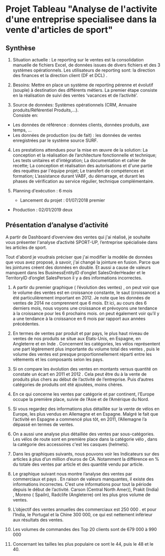 # Projet Tableau "Analyse de l'activite d'une entreprise specialisee dans la vente d'articles de sport"

## Synthèse


1. Situation actuelle :
    Le reporting  sur le ventes est la consolidation manuelle de fichiers Excel, de données issues de divers fichiers et des 3 systèmes opérationnels.  Les utilisateurs de reporting sont:  la direction des finances et  la direction client (DF et DCL) .

2. Besoins:
    Mettre en place un système de reporting pérenne et évolutif  (souple) à destination des différents métiers.
  La  premier étape consiste en  la réalisation de suivi des ventes ‘vacances et de l’activité’. 

3. Source de données:
    Systèmes opérationnels (CRM, Annuaire produits/Référentiel Produits,…).  
Consiste en:
- Les données de référence : données clients, données produits, axe temps, …
- Les données de production (ou de fait) :  les données de ventes enregistrées par le système source SURF.

4. Les prestations attendues pour la mise en œuvre de la solution:
La conception et la réalisation de l’architecture fonctionnelle et technique; Les tests unitaires et d'intégration;  La documentation et  cahier de recette; La conception et réalisation des autorisations et d'une partie des requêtes par l'équipe projet;  Le transfert de compétences et formation; L’assistance durant VABF, du démarrage, et durant les phases de vérification au service régulier, technique complémentaire.

5. Planning d'exécution : 6 mois
    - Lancement du projet :  01/07/2018 premier
- Production :  02/01/2019 deux


## Présentation d’analyse d’activité

A partir de  Dashboard d’overview des ventes qui j'ai réalisé,  je souhaite vous présenter l'analyse d’activité  SPORT-UP, l’entreprise spécialisée dans les articles de sport.

Tout d'abord je voudrais préciser que j'ai modifier la modèle de données que vous avez proposé, à savoir, j'ai changé la jointure en fusion. Parce que les jointures créent des données en double. 
Et aussi a cause de valeurs manquent dans les BusinessEntityID  d’onglet  SalesOrderHeader et le TerritoryID
 d’onglet SalesPerson  il y a des informations incorrectes.

1. A partir du premier graphique ( l’évolution des ventes) , on peut voir que le volume des ventes est en croissance constante, le saut (croissance) a été particulièrement important en 2012. Je note que les données de ventes de 2014 ne comprennent que 6 mois. Et ici, au cours des 6 derniers mois, nous voyons une croissance et prévoyons une tendance à la croissance pour les 6 prochains mois.
on peut également voir qu’il y a une tendance à la croissance en 6 mois par rapport aux années précédentes.

2. En termes de ventes par produit et par pays, le plus haut niveau de ventes de nos produits se situe aux États-Unis, en Espagne, en Angleterre et en Inde . 
Concernent les catégories, les vélos représentent une part légèrement plus importante du volume total des ventes , puis le volume des ventes est presque proportionnellement réparti entre les vêtements et les composants selon les pays.

3. Si on compare les évolution des ventes en montants versus quantité on constate un écart en 2011 et 2012 . Cela peut être du à la vente de produits plus chers au début de l’activité de l’entreprise. Puis d’autres catégories de produits ont été ajoutées, moins chères.

4. En ce qui concerne les ventes par catégorie et par continent, l’Europe occupe la première place, suivie de l’Asie et de l’Amérique du Nord. 

5. Si vous regardez des informations plus détaillée sur la vente de vélos en Europe, les plus vendus en Allemagne et en Espagne. Malgré le fait que l’activité en Espagne a commencé plus tôt, en 2011, l’Allemagne l’a dépassé en termes de ventes.

6. On a aussi une analyse plus détaillée des ventes par sous-catégories. Les vélos de route sont en première place dans la catégorie vélo ,  dans la catégorie des accessoires c'est les casques (helmets).

7. Dans les graphiques suivants, nous pouvons voir les  Indicateurs sur des articles à plus d’un million d’euros de CA.
Notamment la différence  en % du totale des ventes par article et des quantité vendu par article.

8. Le graphique suivant nous montre l’analyse des ventes par commerciaux  et pays . En raison de valeurs manquantes, il existe des informations incorrectes. C’est une informations pour tout la période depuis le début de l’activité. Carson (Central North Amer)), Prakit (India) , Moreno ( Spailn), Radclife (Angleterre) ont les plus gros volume de ventes. 

9. L’objectif des ventes annuelles des commerciaux est 250 000 . et pour l’India, le Portugal et la Chine 300 000, ce qui est nettement inférieur aux résultats des ventes.

10. Les volumes de commandes des Top 20 clients sont de 679 000 à 990 000 

11. Concernant les tailles les plus populaire ce sont le 44, puis le 48 et le 40.
